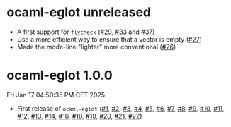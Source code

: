 ocaml-eglot unreleased
======================

- A first support for `flycheck` ([#29](https://github.com/tarides/ocaml-eglot/pull/29), [#33](https://github.com/tarides/ocaml-eglot/pull/33) and [#37](https://github.com/tarides/ocaml-eglot/pull/37))
- Use a more efficient way to ensure that a vector is empty ([#27](https://github.com/tarides/ocaml-eglot/pull/27))
- Made the mode-line "lighter" more conventional ([#26](https://github.com/tarides/ocaml-eglot/pull/26))

ocaml-eglot 1.0.0
=================
Fri Jan 17 04:50:35 PM CET 2025

- First release of `ocaml-eglot`
  ([#1](https://github.com/tarides/ocaml-eglot/pull/1),
  [#2](https://github.com/tarides/ocaml-eglot/pull/2),
  [#3](https://github.com/tarides/ocaml-eglot/pull/3),
  [#4](https://github.com/tarides/ocaml-eglot/pull/4),
  [#5](https://github.com/tarides/ocaml-eglot/pull/5),
  [#6](https://github.com/tarides/ocaml-eglot/pull/6),
  [#7](https://github.com/tarides/ocaml-eglot/pull/7),
  [#8](https://github.com/tarides/ocaml-eglot/pull/8),
  [#9](https://github.com/tarides/ocaml-eglot/pull/9),
  [#10](https://github.com/tarides/ocaml-eglot/pull/10),
  [#11](https://github.com/tarides/ocaml-eglot/pull/11),
  [#12](https://github.com/tarides/ocaml-eglot/pull/12),
  [#13](https://github.com/tarides/ocaml-eglot/pull/13),
  [#14](https://github.com/tarides/ocaml-eglot/pull/14),
  [#16](https://github.com/tarides/ocaml-eglot/pull/16),
  [#18](https://github.com/tarides/ocaml-eglot/pull/18),
  [#19](https://github.com/tarides/ocaml-eglot/pull/19),
  [#20](https://github.com/tarides/ocaml-eglot/pull/20),
  [#21](https://github.com/tarides/ocaml-eglot/pull/21),
  [#22](https://github.com/tarides/ocaml-eglot/pull/22))
